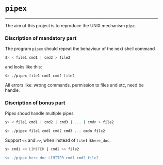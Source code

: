 # `pipex`
***
The aim of this project is to reproduce the UNIX mechanism `pipe`.

### Discription of mandatory part
The program `pipex` should repeat the behaviour of the next shell command
```bash
$> < file1 cmd1 | cmd2 > file2
```
and looks like this:
```bash
$> ./pipex file1 cmd1 cmd2 file2
```
All errors like: wrong commands,  permission to files and etc, need be handle.
### Discription of bonus part
Pipex shoud handle multiple pipes
```bash
$> < file1 cmd1 | cmd2 | cmd3 | ... | cmdn > file2

$> ./pipex file1 cmd1 cmd2 cmd3 ... cmdn file2
```
Support `<<` and `>>`, when instead of `file1` is`here_doc`.
```bash
$> cmd1 << LIMITER | cmd2 >> file2

$> ./pipex here_doc LIMITER cmd1 cmd2 file2
```
